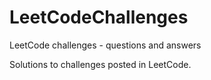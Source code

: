 # LeetCodeChallenges
LeetCode challenges - questions and answers

Solutions to challenges posted in LeetCode. 
